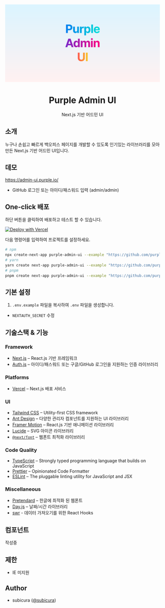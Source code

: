 ![Purple Admin UI](./public/og.png)

<h1 align="center">
  Purple Admin UI
</h1>

<p align="center">
  Next.js 기반 어드민 UI
</p>

## 소개

누구나 손쉽고 빠르게 백오피스 페이지를 개발할 수 있도록 인기있는 라이브러리를 모아 만든 Next.js 기반 어드민 UI입니다.

## 데모

https://admin-ui.purple.io/

- GitHub 로그인 또는 아이디/패스워드 입력 (admin/admin)

## One-click 배포

하단 버튼을 클릭하여 배포하고 테스트 할 수 있습니다.

[![Deploy with Vercel](https://vercel.com/button)](https://vercel.com/new/clone?repository-url=https%3A%2F%2Fgithub.com%2Fpurpleio%2Fpurple-admin-ui&project-name=purple-admin-ui&repository-name=purple-admin-ui&demo-title=purple-admin-ui&demo-description=Next.js%20%EA%B8%B0%EB%B0%98%20%EC%96%B4%EB%93%9C%EB%AF%BC%20UI&demo-url=https%3A%2F%2Fadmin-ui.purple.io&demo-image=https%3A%2F%2Fadmin-ui.purple.io%2Fog.png&env=NEXTAUTH_SECRET&envDescription=How%20to%20get%20these%20env%20variables%3A&envLink=https%3A%2F%2Fgithub.com%2Fpurpleio%2Fpurple-admin-ui%2Fblob%2Fmain%2F.env.example)

다음 명령어를 입력하여 프로젝트를 설정하세요.

```bash
# npm
npx create-next-app purple-admin-ui --example "https://github.com/purpleio/purple-admin-ui"
# yarn
yarn create next-app purple-admin-ui --example "https://github.com/purpleio/purple-admin-ui"
# pnpm
pnpm create next-app purple-admin-ui --example "https://github.com/purpleio/purple-admin-ui"
```

## 기본 설정

1. `.env.example` 파일을 복사하여 `.env` 파일을 생성합니다.

- `NEXTAUTH_SECRET` 수정

## 기술스택 & 기능

### Framework

- [Next.js](https://nextjs.org/) – React.js 기반 프레임워크
- [Auth.js](https://authjs.dev/) – 아이디/패스워드 또는 구글/GitHub 로그인을 지원하는 인증 라이브러리

### Platforms

- [Vercel](https://vercel.com/) – Next.js 배포 서비스

### UI

- [Tailwind CSS](https://tailwindcss.com/) – Utility-first CSS framework
- [Ant Design](https://www.radix-ui.com/) – 다양한 관리자 컴포넌트를 지원하는 UI 라이브러리
- [Framer Motion](https://framer.com/motion) – React.js 기반 애니메이션 라이브러리
- [Lucide](https://lucide.dev/) – SVG 아이콘 라이브러리
- [`@next/font`](https://nextjs.org/docs/basic-features/font-optimization) – 웹폰트 최적화 라이브러리

### Code Quality

- [TypeScript](https://www.typescriptlang.org/) – Strongly typed programming language that builds on JavaScript
- [Prettier](https://prettier.io/) – Opinionated Code Formatter
- [ESLint](https://eslint.org/) – The pluggable linting utility for JavaScript and JSX

### Miscellaneous

- [Pretendard](https://cactus.tistory.com/306) – 한글에 최적화 된 웹폰트
- [Day.js](https://day.js.org/) – 날짜/시간 라이브러리
- [swr](https://swr.vercel.app/) - 데이터 가져오기를 위한 React Hooks

## 컴포넌트

작성중

## 제한

- IE 미지원

## Author

- subicura ([@subicura](https://twitter.com/subicura))

